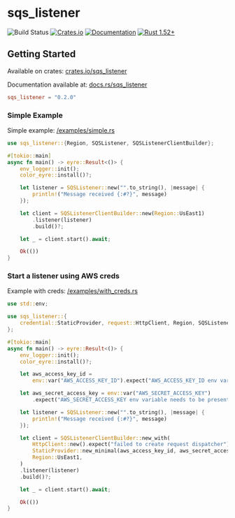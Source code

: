 # sqs_listener

![Build Status](https://github.com/avencera/sqs_listener/workflows/Rust/badge.svg)
[![Crates.io](https://img.shields.io/crates/v/sqs_listener.svg)](https://crates.io/crates/sqs_listener)
[![Documentation](https://docs.rs/sqs_listener/badge.svg)](https://docs.rs/sqs_listener)
[![Rust 1.52+](https://img.shields.io/badge/rust-1.52+-orange.svg)](https://www.rust-lang.org)

## Getting Started

Available on crates: [crates.io/sqs_listener](https://crates.io/crates/sqs_listener)

Documentation available at: [docs.rs/sqs_listener](https://docs.rs/sqs_listener/)

```toml
sqs_listener = "0.2.0"
```

### Simple Example

Simple example: [/examples/simple.rs](/examples/simple.rs)

```rust
use sqs_listener::{Region, SQSListener, SQSListenerClientBuilder};

#[tokio::main]
async fn main() -> eyre::Result<()> {
    env_logger::init();
    color_eyre::install()?;

    let listener = SQSListener::new("".to_string(), |message| {
        println!("Message received {:#?}", message)
    });

    let client = SQSListenerClientBuilder::new(Region::UsEast1)
        .listener(listener)
        .build()?;

    let _ = client.start().await;

    Ok(())
}
```

### Start a listener using AWS creds

Example with creds: [/examples/with_creds.rs](/examples/with_creds.rs)

```rust
use std::env;

use sqs_listener::{
    credential::StaticProvider, request::HttpClient, Region, SQSListener, SQSListenerClientBuilder,
};

#[tokio::main]
async fn main() -> eyre::Result<()> {
    env_logger::init();
    color_eyre::install()?;

    let aws_access_key_id =
        env::var("AWS_ACCESS_KEY_ID").expect("AWS_ACCESS_KEY_ID env variable needs to be present");

    let aws_secret_access_key = env::var("AWS_SECRET_ACCESS_KEY")
        .expect("AWS_SECRET_ACCESS_KEY env variable needs to be present");

    let listener = SQSListener::new("".to_string(), |message| {
        println!("Message received {:#?}", message)
    });

    let client = SQSListenerClientBuilder::new_with(
        HttpClient::new().expect("failed to create request dispatcher"),
        StaticProvider::new_minimal(aws_access_key_id, aws_secret_access_key),
        Region::UsEast1,
    )
    .listener(listener)
    .build()?;

    let _ = client.start().await;

    Ok(())
}
```
